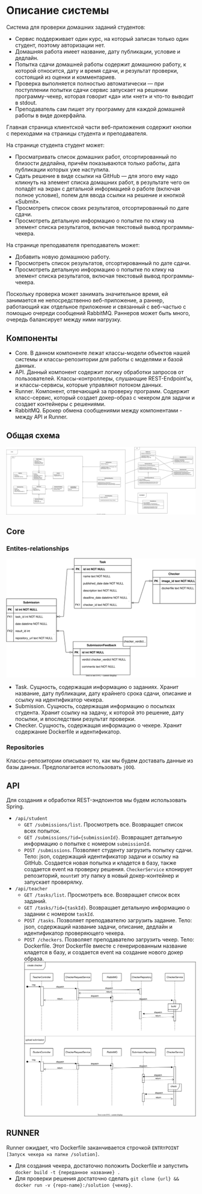 # Описание системы

Система для проверки домашних заданий студентов:

* Cервис поддерживает один курс, на который записан только один студент, поэтому авторизации нет.
* Домашняя работа имеет название, дату публикации, условие и дедлайн.
* Попытка сдачи домашней работы содержит домашнюю работу, к которой относится, дату и время сдачи, и результат проверки,
  состоящий из оценки и комментариев.
* Проверка выполняется полностью автоматически — при поступлении попытки сдачи сервис запускает на решении
  программу-чекер, которая говорит «да» или «нет» и что-то выводит в stdout.
* Преподаватель сам пишет эту программу для каждой домашней работы в виде докерфайла.

Главная страница клиентской части веб-приложения содержит кнопки с переходами на страницы студента и преподавателя.

На странице студента студент может:

* Просматривать список домашних работ, отсортированный по близости дедлайна, причём показываются только работы, дата
  публикации которых уже наступила.
* Сдать решение в виде ссылки на GitHub — для этого ему надо кликнуть на элемент списка домашних работ, в результате
  чего он попадёт на экран с детальной информацией о работе (включая полное условие), полем для ввода ссылки на решение
  и кнопкой «Submit».
* Просмотреть список своих результатов, отсортированный по дате сдачи.
* Просмотреть детальную информацию о попытке по клику на элемент списка результатов, включая текстовый вывод
  программы-чекера.

На странице преподавателя преподаватель может:

* Добавить новую домашнюю работу.
* Просмотреть список результатов, отсортированный по дате сдачи.
* Просмотреть детальную информацию о попытке по клику на элемент списка результатов, включая текстовый вывод
  программы-чекера.

Поскольку проверка может занимать значительное время, ей занимается не непосредственно веб-приложение, а раннер,
работающий как отдельное приложение и связанный с веб-частью с помощью очереди сообщений RabbitMQ. Раннеров может быть
много, очередь балансирует между ними нагрузку.

## Компоненты

- Core. В данном компоненте лежат классы-модели объектов нашей системы и классы-репозитории для работы с моделями и
  базой данных.
- API. Данный компонент содержит логику обработки запросов от пользователей. Классы-контроллеры, слушающие
  REST-Endpoint'ы, и классы-сервисы, которые управляют потоком данных.
- Runner. Компонент, отвечающий за проверку программ. Содержит класс-сервис, который создает докер-образ с чекером
  для задачи и создает контейнеры с решениями.
- RabbitMQ. Брокер обмена сообщениями между компонентами - между API и Runner.

## Общая схема

![Class diagram](diagrams/img/class-diagram.drawio.svg)

## Core

### Entites-relationships

![ER diagram](diagrams/img/er-diagram.drawio.svg)

- Task. Сущность, содержащая информацию о заданиях. Хранит название, дату публикации, дату крайнего срока сдачи,
  описание и ссылку на идентификатор чекера.
- Submission. Сущность, содержащая информацию о посылках студента. Хранит ссылку на задачу, к которой это решение, дату
  посылки, и впоследствии результат проверки.
- Checker. Сущность, содержащая информацию о чекере. Хранит содержание Dockerfile и идентификатор.

### Repositories

Классы-репозитории описывают то, как мы будем доставать данные из базы данных. Предполагается использовать `jOOQ`.

## API

Для создания и обработки REST-эндпоинтов мы будем использовать Spring.

- `/api/student`
    - `GET /submissions/list`. Просмотреть все. Возвращает список всех попыток.
    - `GET /submissions/?id={submissionId}`. Возвращает детальную информацию о попытке с номером `submissionId`.
    - `POST /submissions`. Позволяет студенту загрузить попытку сдачи. Тело: json, содержащий идентификатор задачи и
      ссылку на GitHub.
      Создается новая попытка и кладется в базу, также создается event на проверку решения. `CheckerService` клонирует
      репозиторий, `mount`ит эту папку в новый докер-контейнер и запускает проверялку.
- `/api/teacher`
    - `GET /tasks/list`. Просмотреть все. Возвращает список всех заданий.
    - `GET /tasks/?id={taskId}`. Возвращает детальную информацию о задании с номером `taskId`.
    - `POST /tasks`. Позволяет преподавателю загрузить задание. Тело: json, содержащий название задачи, описание,
      дедлайн и идентификатор проверяющего чекера.
    - `POST /checkers`. Позволяет преподавателю загрузить чекер. Тело: Dockerfile. Этот
      Dockerfile вместе с генерированным название кладется в базу, и создается event на создание нового докер образа.
      ![Sequence diagram](diagrams/img/sequence-diagram.drawio.svg)

## RUNNER

Runner ожидает, что Dockerfile заканчивается строчкой `ENTRYPOINT [Запуск чекера на папке /solution]`.

- Для создания чекера, достаточно положить Dockerfile и запустить `docker build -t {переданное название} .`
- Для проверки решения достаточно сделать `git clone {url} && docker run -v {repo-name}:/solution {чекер}`.
